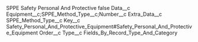 <?xml version="1.0" encoding="UTF-8"?>
<CustomMetadata xmlns="http://soap.sforce.com/2006/04/metadata" xmlns:xsi="http://www.w3.org/2001/XMLSchema-instance" xmlns:xsd="http://www.w3.org/2001/XMLSchema">
    <label>SPPE Safety Personal And Protective</label>
    <protected>false</protected>
    <values>
        <field>Data__c</field>
        <value xsi:type="xsd:string">Equipment__c;SPPE_Method_Type__c;Number__c</value>
    </values>
    <values>
        <field>Extra_Data__c</field>
        <value xsi:type="xsd:string">SPPE_Method_Type__c</value>
    </values>
    <values>
        <field>Key__c</field>
        <value xsi:type="xsd:string">Safety_Personal_And_Protective_Equipment#Safety_Personal_And_Protective_Equipment</value>
    </values>
    <values>
        <field>Order__c</field>
        <value xsi:nil="true"/>
    </values>
    <values>
        <field>Type__c</field>
        <value xsi:type="xsd:string">Fields_By_Record_Type_And_Category</value>
    </values>
</CustomMetadata>